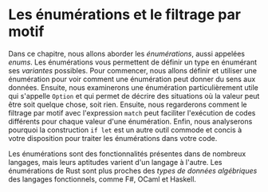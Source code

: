 <!--
# Enums and Pattern Matching
-->

# Les énumérations et le filtrage par motif

<!--
In this chapter we’ll look at *enumerations*, also referred to as *enums*.
Enums allow you to define a type by enumerating its possible *variants*. First,
we’ll define and use an enum to show how an enum can encode meaning along with
data. Next, we’ll explore a particularly useful enum, called `Option`, which
expresses that a value can be either something or nothing. Then we’ll look at
how pattern matching in the `match` expression makes it easy to run different
code for different values of an enum. Finally, we’ll cover how the `if let`
construct is another convenient and concise idiom available to you to handle
enums in your code.
-->

Dans ce chapitre, nous allons aborder les *énumérations*, aussi appelées
*enums*. Les énumérations vous permettent de définir un type en énumérant ses
*variantes* possibles. Pour commencer, nous allons définir et utiliser une
énumération pour voir comment une énumération peut donner du sens aux données.
Ensuite, nous examinerons une énumération particulièrement utile qui s'appelle
`Option` et qui permet de décrire des situations où la valeur peut être soit
quelque chose, soit rien. Ensuite, nous regarderons comment le filtrage par
motif avec l'expression `match` peut faciliter l'exécution de codes différents
pour chaque valeur d'une énumération. Enfin, nous analyserons pourquoi la
construction `if let` est un autre outil commode et concis à votre disposition
pour traiter les énumérations dans votre code.

<!--
Enums are a feature in many languages, but their capabilities differ in each
language. Rust’s enums are most similar to *algebraic data types* in functional
languages, such as F#, OCaml, and Haskell.
-->

Les énumérations sont des fonctionnalités présentes dans de nombreux langages,
mais leurs aptitudes varient d'un langage à l'autre. Les énumérations de Rust
sont plus proches des *types de données algébriques* des langages fonctionnels,
comme F#, OCaml et Haskell.
